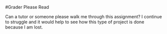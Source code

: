 #Grader Please Read

Can a tutor or someone please walk me through this assignment? I continue to struggle and it would help to see how this type of project is done because I am lost. 
